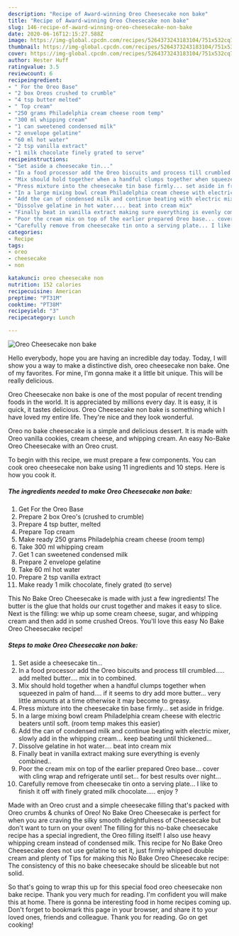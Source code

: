 ```yaml
---
description: "Recipe of Award-winning Oreo Cheesecake non bake"
title: "Recipe of Award-winning Oreo Cheesecake non bake"
slug: 146-recipe-of-award-winning-oreo-cheesecake-non-bake
date: 2020-06-16T12:15:27.588Z
image: https://img-global.cpcdn.com/recipes/5264373243183104/751x532cq70/oreo-cheesecake-non-bake-recipe-main-photo.jpg
thumbnail: https://img-global.cpcdn.com/recipes/5264373243183104/751x532cq70/oreo-cheesecake-non-bake-recipe-main-photo.jpg
cover: https://img-global.cpcdn.com/recipes/5264373243183104/751x532cq70/oreo-cheesecake-non-bake-recipe-main-photo.jpg
author: Hester Huff
ratingvalue: 3.5
reviewcount: 6
recipeingredient:
- " For the Oreo Base"
- "2 box Oreos crushed to crumble"
- "4 tsp butter melted"
- " Top cream"
- "250 grams Philadelphia cream cheese room temp"
- "300 ml whipping cream"
- "1 can sweetened condensed milk"
- "2 envelope gelatine"
- "60 ml hot water"
- "2 tsp vanilla extract"
- "1 milk chocolate finely grated to serve"
recipeinstructions:
- "Set aside a cheesecake tin..."
- "In a food processor add the Oreo biscuits and process till crumbled..... add melted butter.... mix in to combined."
- "Mix should hold together when a handful clumps together when squeezed in palm of hand.... if it seems to dry add more butter... very little amounts at a time otherwise it may become to greasy."
- "Press mixture into the cheesecake tin base firmly... set aside in fridge."
- "In a large mixing bowl cream Philadelphia cream cheese with electric beaters until soft. (room temp makes this easier)"
- "Add the can of condensed milk and continue beating with electric mixer, slowly add in the whipping cream... keep beating until thickened..."
- "Dissolve gelatine in hot water.... beat into cream mix"
- "Finally beat in vanilla extract making sure everything is evenly combined.."
- "Poor the cream mix on top of the earlier prepared Oreo base... cover with cling wrap and refrigerate until set... for best results over night..."
- "Carefully remove from cheesecake tin onto a serving plate... I like to finish it off with finely grated milk chocolate..... enjoy ?"
categories:
- Recipe
tags:
- oreo
- cheesecake
- non

katakunci: oreo cheesecake non 
nutrition: 152 calories
recipecuisine: American
preptime: "PT31M"
cooktime: "PT38M"
recipeyield: "3"
recipecategory: Lunch

---
```



![Oreo Cheesecake non bake](https://img-global.cpcdn.com/recipes/5264373243183104/751x532cq70/oreo-cheesecake-non-bake-recipe-main-photo.jpg)

Hello everybody, hope you are having an incredible day today. Today, I will show you a way to make a distinctive dish, oreo cheesecake non bake. One of my favorites. For mine, I'm gonna make it a little bit unique. This will be really delicious.

Oreo Cheesecake non bake is one of the most popular of recent trending foods in the world. It is appreciated by millions every day. It is easy, it is quick, it tastes delicious. Oreo Cheesecake non bake is something which I have loved my entire life. They're nice and they look wonderful.

Oreo no bake cheesecake is a simple and delicious dessert. It is made with Oreo vanilla cookies, cream cheese, and whipping cream. An easy No-Bake Oreo Cheesecake with an Oreo crust.


To begin with this recipe, we must prepare a few components. You can cook oreo cheesecake non bake using 11 ingredients and 10 steps. Here is how you cook it.

<!--inarticleads1-->

##### The ingredients needed to make Oreo Cheesecake non bake:

1. Get  For the Oreo Base
1. Prepare 2 box Oreo&#39;s (crushed to crumble)
1. Prepare 4 tsp butter, melted
1. Prepare  Top cream
1. Make ready 250 grams Philadelphia cream cheese (room temp)
1. Take 300 ml whipping cream
1. Get 1 can sweetened condensed milk
1. Prepare 2 envelope gelatine
1. Take 60 ml hot water
1. Prepare 2 tsp vanilla extract
1. Make ready 1 milk chocolate, finely grated (to serve)


This No Bake Oreo Cheesecake is made with just a few ingredients! The butter is the glue that holds our crust together and makes it easy to slice. Next is the filling: we whip up some cream cheese, sugar, and whipping cream and then add in some crushed Oreos. You&#39;ll love this easy No Bake Oreo Cheesecake recipe! 

<!--inarticleads2-->

##### Steps to make Oreo Cheesecake non bake:

1. Set aside a cheesecake tin...
1. In a food processor add the Oreo biscuits and process till crumbled..... add melted butter.... mix in to combined.
1. Mix should hold together when a handful clumps together when squeezed in palm of hand.... if it seems to dry add more butter... very little amounts at a time otherwise it may become to greasy.
1. Press mixture into the cheesecake tin base firmly... set aside in fridge.
1. In a large mixing bowl cream Philadelphia cream cheese with electric beaters until soft. (room temp makes this easier)
1. Add the can of condensed milk and continue beating with electric mixer, slowly add in the whipping cream... keep beating until thickened...
1. Dissolve gelatine in hot water.... beat into cream mix
1. Finally beat in vanilla extract making sure everything is evenly combined..
1. Poor the cream mix on top of the earlier prepared Oreo base... cover with cling wrap and refrigerate until set... for best results over night...
1. Carefully remove from cheesecake tin onto a serving plate... I like to finish it off with finely grated milk chocolate..... enjoy ?


Made with an Oreo crust and a simple cheesecake filling that&#39;s packed with Oreo crumbs &amp; chunks of Oreo! No Bake Oreo Cheesecake is perfect for when you are craving the silky smooth delightfulness of Cheesecake but don&#39;t want to turn on your oven! The filling for this no-bake cheesecake recipe has a special ingredient, the Oreo filling itself! I also use heavy whipping cream instead of condensed milk. This recipe for No Bake Oreo Cheesecake does not use gelatine to set it, just firmly whipped double cream and plenty of Tips for making this No Bake Oreo Cheesecake recipe: The consistency of this no bake cheesecake should be sliceable but not solid. 

So that's going to wrap this up for this special food oreo cheesecake non bake recipe. Thank you very much for reading. I'm confident you will make this at home. There is gonna be interesting food in home recipes coming up. Don't forget to bookmark this page in your browser, and share it to your loved ones, friends and colleague. Thank you for reading. Go on get cooking!
